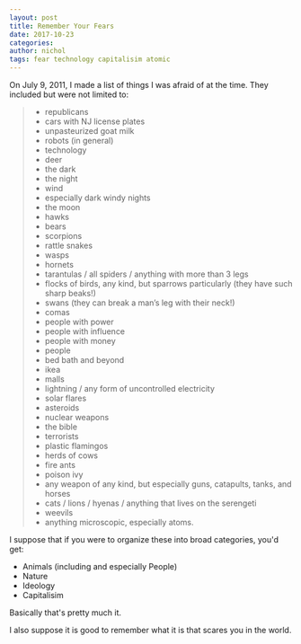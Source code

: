 ```yaml
---
layout: post
title: Remember Your Fears
date: 2017-10-23
categories: 
author: nichol
tags: fear technology capitalisim atomic
---
```


On July 9, 2011, I made a list of things I was afraid of at the time.  They included but were not limited to:

>* republicans  
>* cars with NJ license plates  
>* unpasteurized goat milk  
>* robots (in general)  
>* technology  
>* deer  
>* the dark  
>* the night  
>* wind  
>* especially dark windy nights  
>* the moon  
>* hawks  
>* bears  
>* scorpions  
>* rattle snakes  
>* wasps  
>* hornets  
>* tarantulas / all spiders / anything with more than 3 legs  
>* flocks of birds, any kind, but sparrows particularly (they have such sharp beaks!)  
>* swans (they can break a man’s leg with their neck!)  
>* comas  
>* people with power  
>* people with influence  
>* people with money  
>* people  
>* bed bath and beyond  
>* ikea  
>* malls  
>* lightning / any form of uncontrolled electricity  
>* solar flares  
>* asteroids  
>* nuclear weapons  
>* the bible  
>* terrorists  
>* plastic flamingos  
>* herds of cows  
>* fire ants  
>* poison ivy  
>* any weapon of any kind, but especially guns, catapults, tanks, and horses  
>* cats / lions / hyenas / anything that lives on the serengeti  
>* weevils  
>* anything microscopic, especially atoms.  

I suppose that if you were to organize these into broad categories, you'd get:   

* Animals (including and especially People)
* Nature  
* Ideology
* Capitalisim  

Basically that's pretty much it.  

I also suppose it is good to remember what it is that scares you in the world.
